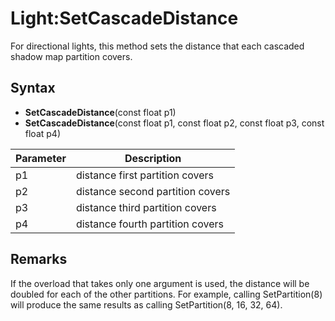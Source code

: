 # Light:SetCascadeDistance

For directional lights, this method sets the distance that each cascaded shadow map partition covers.

## Syntax

- **SetCascadeDistance**(const float p1)
- **SetCascadeDistance**(const float p1, const float p2, const float p3, const float p4)

| Parameter | Description |
|---|---|
| p1 | distance first partition covers |
| p2 | distance second partition covers |
| p3 | distance third partition covers |
| p4 | distance fourth partition covers |

## Remarks

If the overload that takes only one argument is used, the distance will be doubled for each of the other partitions. For example, calling SetPartition(8) will produce the same results as calling SetPartition(8, 16, 32, 64).
